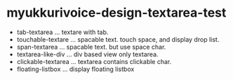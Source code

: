 # myukkurivoice-design-textarea-test

* tab-textarea ... textare with tab.
* touchable-textare ... spacable text. touch space, and display drop list.
* span-textarea ... spacable text. but use space char.
* textarea-like-div ... div based view only textarea.
* clickable-textarea ... textarea contains clickable char.
* floating-listbox ... display floating listbox

